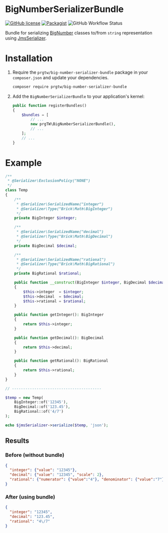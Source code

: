 # BigNumberSerializerBundle

[![GitHub license](https://img.shields.io/github/license/prgtw/big-number-serializer-bundle)](https://github.com/prgTW/big-number-serializer-bundle/blob/main/LICENSE)
[![Packagist](https://img.shields.io/packagist/v/prgtw/big-number-serializer-bundle)](https://packagist.org/packages/prgtw/big-number-serializer-bundle)
![GitHub Workflow Status](https://img.shields.io/github/workflow/status/prgTW/big-number-serializer-bundle/tests)

Bundle for serializing [BigNumber](https://github.com/brick/math) classes to/from `string` representation using [JmsSerializer](https://github.com/schmittjoh/serializer).

# Installation

1. Require the `prgtw/big-number-serializer-bundle` package in your `composer.json`
   and update your dependencies.
	
	```bash
	composer require prgtw/big-number-serializer-bundle
	```

2. Add the `BigNumberSerializerBundle` to your application's kernel:

	```php
	public function registerBundles()
	{
		$bundles = [
			// ...
			new prgTW\BigNumberSerializerBundle(),
			// ...
		];
		// ...
	}
	````
	
# Example

```php
/**
 * @Serializer\ExclusionPolicy("NONE")
 */
class Temp
{
	/**
	 * @Serializer\SerializedName("integer")
	 * @Serializer\Type("Brick\Math\BigInteger")
	 */
	private BigInteger $integer;

	/**
	 * @Serializer\SerializedName("decimal")
	 * @Serializer\Type("Brick\Math\BigDecimal")
	 */
	private BigDecimal $decimal;

	/**
	 * @Serializer\SerializedName("rational")
	 * @Serializer\Type("Brick\Math\BigRational")
	 */
	private BigRational $rational;

	public function __construct(BigInteger $integer, BigDecimal $decimal, BigRational $rational)
	{
		$this->integer  = $integer;
		$this->decimal  = $decimal;
		$this->rational = $rational;
	}

	public function getInteger(): BigInteger
	{
		return $this->integer;
	}

	public function getDecimal(): BigDecimal
	{
		return $this->decimal;
	}

	public function getRational(): BigRational
	{
		return $this->rational;
	}
}

// ----------------------------------------

$temp = new Temp(
	BigInteger::of('12345'),
	BigDecimal::of('123.45'),
	BigRational::of('4/7')
);

echo $jmsSerializer->serialize($temp, 'json');
```

## Results
### Before (without bundle)
```json
{
  "integer": {"value": "12345"},
  "decimal": {"value": "12345", "scale": 2},
  "rational": {"numerator": {"value":"4"}, "denominator": {"value":"7"}}
}
```

### After (using bundle)
```json
{
  "integer": "12345",
  "decimal": "123.45",
  "rational": "4\/7"
}
```
